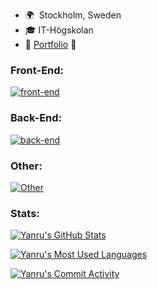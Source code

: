 * 🌍  Stockholm, Sweden
* 🎓  IT-Högskolan
* 💼  [Portfolio](https://yanru.netlify.app/) 🔗

### **Front-End:**

[![front-end](https://skillicons.dev/icons?i=html,css,sass,tailwind,materialui,js,ts,react,vue,next&perline=10)](#front-end)

### **Back-End:**

[![back-end](https://skillicons.dev/icons?i=nodejs,express,firebase,mongodb,postgresql&perline=10)](#back-end)


### **Other:**

[![Other](https://skillicons.dev/icons?i=git,docker,figma,linux&perline=10)](#Other)

### **Stats:**

[![Yanru's GitHub Stats](https://github-readme-stats.vercel.app/api?username=99ru&show_icons=true&theme=radical)](https://github.com/99ru/github-readme-stats)

[![Yanru's Most Used Languages](https://github-readme-stats.vercel.app/api/top-langs/?username=99ru&theme=radical)](https://github.com/99ru/github-readme-stats)

[![Yanru's Commit Activity](https://github-readme-streak-stats.herokuapp.com/?user=99ru&theme=radical)](https://github.com/99ru/github-readme-stats)
